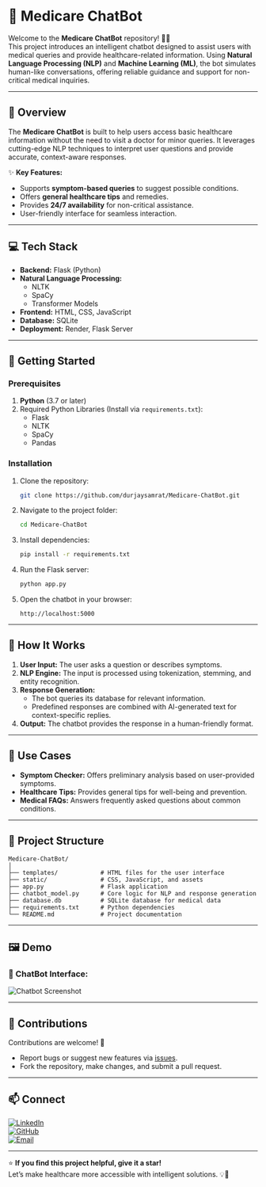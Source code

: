 # 💬 Medicare ChatBot  

Welcome to the **Medicare ChatBot** repository! 🤖💊  
This project introduces an intelligent chatbot designed to assist users with medical queries and provide healthcare-related information. Using **Natural Language Processing (NLP)** and **Machine Learning (ML)**, the bot simulates human-like conversations, offering reliable guidance and support for non-critical medical inquiries.  

---

## 🌟 Overview  

The **Medicare ChatBot** is built to help users access basic healthcare information without the need to visit a doctor for minor queries. It leverages cutting-edge NLP techniques to interpret user questions and provide accurate, context-aware responses.  

✨ **Key Features:**  
- Supports **symptom-based queries** to suggest possible conditions.  
- Offers **general healthcare tips** and remedies.  
- Provides **24/7 availability** for non-critical assistance.  
- User-friendly interface for seamless interaction.  

---

## 💻 Tech Stack  

- **Backend:** Flask (Python)  
- **Natural Language Processing:**  
  - NLTK  
  - SpaCy  
  - Transformer Models  
- **Frontend:** HTML, CSS, JavaScript  
- **Database:** SQLite  
- **Deployment:** Render, Flask Server  

---

## 🚀 Getting Started  

### Prerequisites  

1. **Python** (3.7 or later)  
2. Required Python Libraries (Install via `requirements.txt`):  
   - Flask  
   - NLTK  
   - SpaCy  
   - Pandas  

### Installation  

1. Clone the repository:  
   ```bash  
   git clone https://github.com/durjaysamrat/Medicare-ChatBot.git  
   ```  

2. Navigate to the project folder:  
   ```bash  
   cd Medicare-ChatBot  
   ```  

3. Install dependencies:  
   ```bash  
   pip install -r requirements.txt  
   ```  

4. Run the Flask server:  
   ```bash  
   python app.py  
   ```  

5. Open the chatbot in your browser:  
   ```  
   http://localhost:5000  
   ```  

---

## 🧠 How It Works  

1. **User Input:** The user asks a question or describes symptoms.  
2. **NLP Engine:** The input is processed using tokenization, stemming, and entity recognition.  
3. **Response Generation:**  
   - The bot queries its database for relevant information.  
   - Predefined responses are combined with AI-generated text for context-specific replies.  
4. **Output:** The chatbot provides the response in a human-friendly format.  

---

## 🎯 Use Cases  

- **Symptom Checker:** Offers preliminary analysis based on user-provided symptoms.  
- **Healthcare Tips:** Provides general tips for well-being and prevention.  
- **Medical FAQs:** Answers frequently asked questions about common conditions.  

---

## 📂 Project Structure  

```
Medicare-ChatBot/
│
├── templates/            # HTML files for the user interface
├── static/               # CSS, JavaScript, and assets
├── app.py                # Flask application
├── chatbot_model.py      # Core logic for NLP and response generation
├── database.db           # SQLite database for medical data
├── requirements.txt      # Python dependencies
└── README.md             # Project documentation
```

---

## 🖼️ Demo  

### 🌟 ChatBot Interface:  
![Chatbot Screenshot](https://via.placeholder.com/800x400?text=Chatbot+Interface)  

---

## 🤝 Contributions  

Contributions are welcome! 🎉  
- Report bugs or suggest new features via [issues](https://github.com/durjaysamrat/Medicare-ChatBot/issues).  
- Fork the repository, make changes, and submit a pull request.  

---

## 📫 Connect  

[![LinkedIn](https://img.shields.io/badge/LinkedIn-%230077B5?style=for-the-badge&logo=linkedin&logoColor=white)](https://linkedin.com/in/durjay-samrat)  
[![GitHub](https://img.shields.io/badge/GitHub-%23121011?style=for-the-badge&logo=github&logoColor=white)](https://github.com/durjaysamrat)  
[![Email](https://img.shields.io/badge/Email-D14836?style=for-the-badge&logo=gmail&logoColor=white)](mailto:durjaysamratn36@gmail.com)  

---

⭐ **If you find this project helpful, give it a star!**  
Let’s make healthcare more accessible with intelligent solutions. 💡💊  
